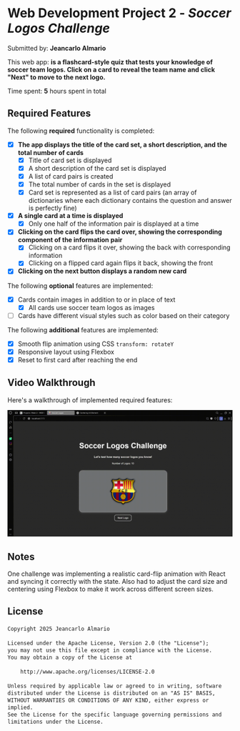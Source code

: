 # Web Development Project 2 - *Soccer Logos Challenge*

Submitted by: **Jeancarlo Almario**

This web app: **is a flashcard-style quiz that tests your knowledge of soccer team logos. Click on a card to reveal the team name and click "Next" to move to the next logo.**

Time spent: **5** hours spent in total

## Required Features

The following **required** functionality is completed:

- [x] **The app displays the title of the card set, a short description, and the total number of cards**
  - [x] Title of card set is displayed
  - [x] A short description of the card set is displayed
  - [x] A list of card pairs is created
  - [x] The total number of cards in the set is displayed
  - [x] Card set is represented as a list of card pairs (an array of dictionaries where each dictionary contains the question and answer is perfectly fine)
- [x] **A single card at a time is displayed**
  - [x] Only one half of the information pair is displayed at a time
- [x] **Clicking on the card flips the card over, showing the corresponding component of the information pair**
  - [x] Clicking on a card flips it over, showing the back with corresponding information
  - [x] Clicking on a flipped card again flips it back, showing the front
- [x] **Clicking on the next button displays a random new card**

The following **optional** features are implemented:

- [x] Cards contain images in addition to or in place of text
  - [x] All cards use soccer team logos as images
- [ ] Cards have different visual styles such as color based on their category

The following **additional** features are implemented:

- [x] Smooth flip animation using CSS `transform: rotateY`
- [x] Responsive layout using Flexbox
- [x] Reset to first card after reaching the end

## Video Walkthrough

Here's a walkthrough of implemented required features:

<img src='./src/assets/2025-06-16 23-54-21.gif' title='Video Walkthrough' width='600' alt='Video Walkthrough' />


## Notes

One challenge was implementing a realistic card-flip animation with React and syncing it correctly with the state. Also had to adjust the card size and centering using Flexbox to make it work across different screen sizes.

## License

    Copyright 2025 Jeancarlo Almario

    Licensed under the Apache License, Version 2.0 (the "License");
    you may not use this file except in compliance with the License.
    You may obtain a copy of the License at

        http://www.apache.org/licenses/LICENSE-2.0

    Unless required by applicable law or agreed to in writing, software
    distributed under the License is distributed on an "AS IS" BASIS,
    WITHOUT WARRANTIES OR CONDITIONS OF ANY KIND, either express or implied.
    See the License for the specific language governing permissions and
    limitations under the License.